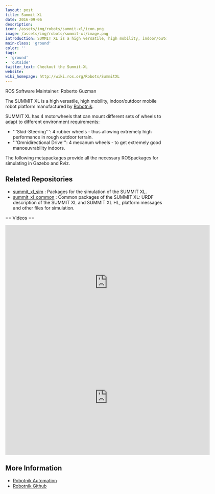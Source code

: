 ```yaml
---
layout: post
title: Summit-XL
date: 2016-09-06
description:
icon: /assets/img/robots/summit-xl/icon.png
image: /assets/img/robots/summit-xl/image.png
introduction: SUMMIT XL is a high versatile, high mobility, indoor/outdoor mobile robot platform manufactured by Robotnik.
main-class: 'ground'
color: ''
tags:
- 'ground'
- 'outside'
twitter_text: Checkout the Summit-XL
website: 
wiki_homepage: http://wiki.ros.org/Robots/SummitXL
---
```


ROS Software Maintainer: Roberto Guzman

The SUMMIT XL is a high versatile, high mobility, indoor/outdoor mobile robot platform manufactured by [Robotnik](http://www.robotnik.eu/).

SUMMIT XL has 4 motorwheels that can mount different sets of wheels to adapt to different environment requirements:

 * '''Skid-Steering''': 4 rubber wheels - thus allowing extremely high performance in rough outdoor terrain.
 * '''Omnidirectional Drive''': 4 mecanum wheels - to get extremely good manoeuvrability indoors.

The following metapackages provide all the necessary ROSpackages for simulating in Gazebo and Rviz.


## Related Repositories

 * [summit_xl_sim](http://wiki.ros.org/summit_xl_sim) : Packages for the simulation of the SUMMIT XL.
 * [summit_xl_common](http://wiki.ros.org/summit_xl_common) : Common packages of the SUMMIT XL: URDF description of the SUMMIT XL and SUMMIT XL HL, platform messages and other files for simulation.

== Videos ==
<iframe width="640" height="360" src="https://www.youtube.com/embed/W2uz6m54W4c?rel=0" frameborder="0" allowfullscreen></iframe>

<iframe width="640" height="360" src="https://www.youtube.com/embed/_tmiu1wpp_E?rel=0" frameborder="0" allowfullscreen></iframe>

## More Information
 * [Robotnik Automation](http://www.robotnik.eu/mobile-robots/summit-xl/)
 * [Robotnik Github](https://github.com/RobotnikAutomation)
